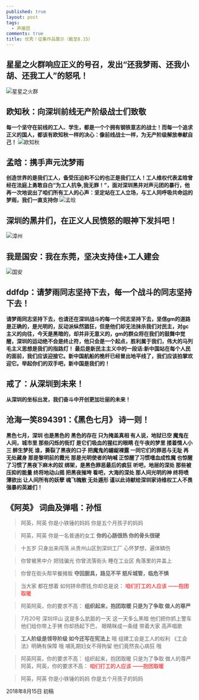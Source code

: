 ```yaml
---
published: true
layout: post
tags:
  - 声援团
comments: true
title: 优秀！征集作品展示（截至8.15）
---
```



## 星星之火群响应正义的号召，发出“还我梦雨、还我小胡、还我工人”的怒吼！
![星星之火群][1]

## 欧知秋：向深圳前线无产阶级战士们致敬
**每一个坚守在前线的工人、学生，都是一个个拥有钢铁意志的战士！而每一个追求正义的国人，都该有欧知秋一样的决心：像前线战士一样，为无产阶级解放奉献自己！**
![欧知秋][2]

## 孟晗：携手声元沈梦雨
**创造世界的是我们工人，备受压迫和不公的也正是我们工人！工人维权代表孟晗曾经在法庭上勇敢自白“为工人抗争,我无罪！”，面对深圳黑井对声元团的暴行，他再一次地说出了咱们所有工人的心声：坚定站在工人立场，与工人同呼吸共命运的梦雨，我们一直支持你**
![孟晗][3]

## 深圳的黑井们，在正义人民愤怒的眼神下发抖吧！
![漳州][4]

## 我是国安：我在东莞，坚决支持佳+工人建会
![国安][5]

## ddfdp：请梦雨同志坚持下去，每一个战斗的同志坚持下去！
**请梦雨同志坚持下去，也请还在深圳战斗的每一个同志坚持下去，坚信gm的道路是正确的，是光明的，反动派纵然猖狂，但是他们却无法抹杀我们对民主，对gc主义的向往，今天是黑暗的，却并非无意义的，gm的群众将在我们的鼓舞中觉醒，深圳的运动绝不会是终止符，他只会是一个起点，胜利属于我们，伟大的马列毛主义思想是我们的指路灯！ 最后是新民主主义中的一段话:新中国站在每个人民的面前，我们应该迎接它。新中国航船的桅杆已经冒出地平线了，我们应该拍掌欢迎它。举起你们的双手吧，新中国是我们的！** 

## 戒了：从深圳到未来！
**从深圳的坐标出发，我们奋斗中开创更加壮丽的未来！**

## 沧海一笑894391：《黑色七月》  诗一则！
**黑色七月，深圳 也是黑色的 黑色的存在 只为掩盖真相  有人说，地狱已空 魔鬼在人间，城市里 那些闪烁的街灯 是它们吸血的猩红的眼睛 在午夜的梦里 搂着情人小三 醉生梦死  谁，撕裂了黑夜的口子 把魔鬼的龌龊裸露 一同它们的罪恶与无耻 再无处藏身  那是黎明前的霞光 那是光明使者的呐喊 正惊醒了习惯嗜血成性魔 也惊醒了习惯了黑夜下麻木的奴 绑架，是黑色罪恶最后的疯狂 听吧，地层的深处 那些被压抑的能量 终将地动山摇 把黑夜摧垮 看吧，大海的深处 那人间光明的神 终将喷薄欲出 让人间所有的妖孽 魂飞魄散 无处遁形                 谨以此诗献给深圳家诗维权工人不畏强暴的英雄们！**


## 《阿英》 词曲及弹唱：孙恒

> 阿英，阿英
你是小铁锤的妈妈
你是五个月孩子的妈妈

> 阿英，阿英
你是一名普通的女工
**你的心肠很热
你的骨头很硬**

> 十五岁 只身出来闯荡
从贵州山区到深圳工厂
心怀梦想，遍体鳞伤

> 你曾被黑中介 把钱骗光
你曾流落街头 睡在工业区
角落里的井盖上

> 你曾在街头帮早餐摊贩
**夺回厨具，路见不平
怒斥城管，临危不惧**

> 当大家 都在想着
如何拼命攒钱,你却总是说：
<font color="red"> 咱们打工的人应该
——抱团取暖 </font>

> 阿英阿英，你的要求不高：
**组织起来，抱团取暖
只是为了争取 做人的尊严**


> 7月20号 深圳坪山
这是多么肮脏的一天
这一天多么黑暗
他们把你抓上警车
他们给你带上手铐
你却扬起下巴，
眼睛眯成一条缝
带着大家 高声唱歌

> **工人阶级是领导阶级
如今还写在宪法上**
哦
组建工会是工人的权利
《工会法》明确有保障
哦
哺乳期妇女不得拘留
他们竟然丧心病狂
哦

> 阿英阿英，你的要求不高：
组织起来，抱团取暖
只是为了争取 做人的尊严
阿英，阿英，你的要求不高：
<font color="red">咱们打工的人应该
——抱团取暖</font>

> 阿英，阿英
你是小铁锤的妈妈
你是五个月孩子的妈妈

2018年8月15日 初稿

[1]: https://upload.cc/i1/2018/08/15/EGS5LI.jpg
[2]: https://upload.cc/i1/2018/08/15/GqTZsg.png
[3]: https://upload.cc/i1/2018/08/15/4Cw2OF.png
[4]: https://upload.cc/i1/2018/08/16/pMSHCe.jpg
[5]: https://upload.cc/i1/2018/08/15/R45rGb.jpg
